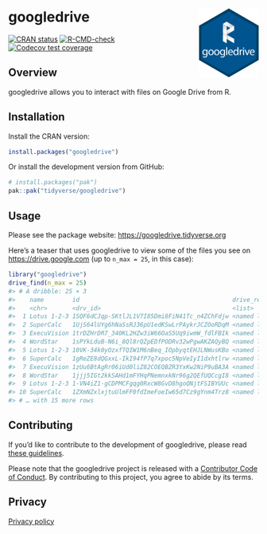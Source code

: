 
<!-- README.md is generated from README.Rmd. Please edit that file -->

# googledrive <a href="https://googledrive.tidyverse.org"><img src="man/figures/logo.png" align="right" height="138" /></a>

<!-- badges: start -->

[![CRAN
status](https://www.r-pkg.org/badges/version/googledrive)](https://CRAN.R-project.org/package=googledrive)
[![R-CMD-check](https://github.com/tidyverse/googledrive/actions/workflows/R-CMD-check.yaml/badge.svg)](https://github.com/tidyverse/googledrive/actions/workflows/R-CMD-check.yaml)
[![Codecov test
coverage](https://codecov.io/gh/tidyverse/googledrive/branch/main/graph/badge.svg)](https://app.codecov.io/gh/tidyverse/googledrive?branch=main)
<!-- badges: end -->

## Overview

googledrive allows you to interact with files on Google Drive from R.

## Installation

Install the CRAN version:

``` r
install.packages("googledrive")
```

Or install the development version from GitHub:

``` r
# install.packages("pak")
pak::pak("tidyverse/googledrive")
```

## Usage

Please see the package website: <https://googledrive.tidyverse.org>

Here’s a teaser that uses googledrive to view some of the files you see
on <https://drive.google.com> (up to `n_max = 25`, in this case):

``` r
library("googledrive")
drive_find(n_max = 25)
#> # A dribble: 25 × 3
#>    name        id                                           drive_resource   
#>    <chr>       <drv_id>                                     <list>           
#>  1 Lotus 1-2-3 1SQF6dCJqp-SKtlJL1V7I85Dmi8FiN41Tc_n4ZChFdjw <named list [36]>
#>  2 SuperCalc   1UjS64lUYg6hNaSsRJ36pU1edKSwLrPAykrJCZOoRDqM <named list [36]>
#>  3 ExecuVision 1trDZHrDR7_340KL2HZw3iW66OaS5Uq9iwmW_fdlFBIk <named list [37]>
#>  4 WordStar    1sPYkLduB-N6i_8Ql8rQZpEDfPODRv32wPgwAKZAQyBQ <named list [36]>
#>  5 Lotus 1-2-3 10VK-34k0yOzxfTQIW1M6nBeq_IOpbyqtEHJLNWusKBo <named list [36]>
#>  6 SuperCalc   1gReZE8dQGxxL-IkI94fP7q7xpoc5NpVeIyI1dxhtlrw <named list [36]>
#>  7 ExecuVision 1zUu6BtAgRr06iUd0liZ82COEQBZR3YxKw2NiP9uBA3A <named list [37]>
#>  8 WordStar    1jjj5IGt2kkSAHd1mFYHqPNemnxkNr96g2QEfUQCcgI8 <named list [36]>
#>  9 Lotus 1-2-3 1-VN4iZ1-gCDPMCFgqg0RxcW8GvD8hgoQNjtFSIBYUUc <named list [36]>
#> 10 SuperCalc   1ZXmNZxlxjtuUlmFF0fdImeFoeIw65d7Cz9gYnm4Trz8 <named list [36]>
#> # … with 15 more rows
```

## Contributing

If you’d like to contribute to the development of googledrive, please
read [these
guidelines](https://googledrive.tidyverse.org/CONTRIBUTING.html).

Please note that the googledrive project is released with a [Contributor
Code of
Conduct](https://googledrive.tidyverse.org/CODE_OF_CONDUCT.html). By
contributing to this project, you agree to abide by its terms.

## Privacy

[Privacy policy](https://www.tidyverse.org/google_privacy_policy)
